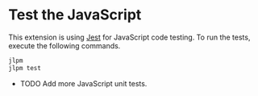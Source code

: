 # Test the JavaScript

This extension is using [Jest](https://jestjs.io) for JavaScript code testing. To run the tests, execute the following commands.

```bash
jlpm
jlpm test
```

- TODO Add more JavaScript unit tests.
